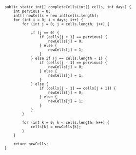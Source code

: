     public static int[] completeCells(int[] cells, int days) {
        int pervious = 0;
        int[] newCells = new int[cells.length];
        for (int i = 0; i < days; i++) {
            for (int j = 0; j < cells.length; j++) {

                if (j == 0) {
                    if (cells[j + 1] == pervious) {
                        newCells[j] = 0;
                    } else {
                        newCells[j] = 1;
                    }
                } else if (j == cells.length - 1) {
                    if (cells[j - 1] == pervious) {
                        newCells[j] = 0;
                    } else {
                        newCells[j] = 1;
                    }
                } else {
                    if (cells[j - 1] == cells[j + 1]) {
                        newCells[j] = 0;
                    } else {
                        newCells[j] = 1;
                    }
                }
            }

            for (int k = 0; k < cells.length; k++) {
                cells[k] = newCells[k];
            }
        }

        return newCells;
    }
